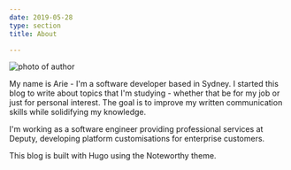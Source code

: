 ```yaml
---
date: 2019-05-28
type: section
title: About

---
```

![photo of author](/uploads/ArieOldman.jpg)

My name is Arie - I'm a software developer based in Sydney. I started this blog to write about topics that I'm studying - whether that be for my job or just for personal interest. The goal is to improve my written communication skills while solidifying my knowledge.

I'm working as a software engineer providing professional services at Deputy, developing platform customisations for enterprise customers.

This blog is built with Hugo using the Noteworthy theme.
